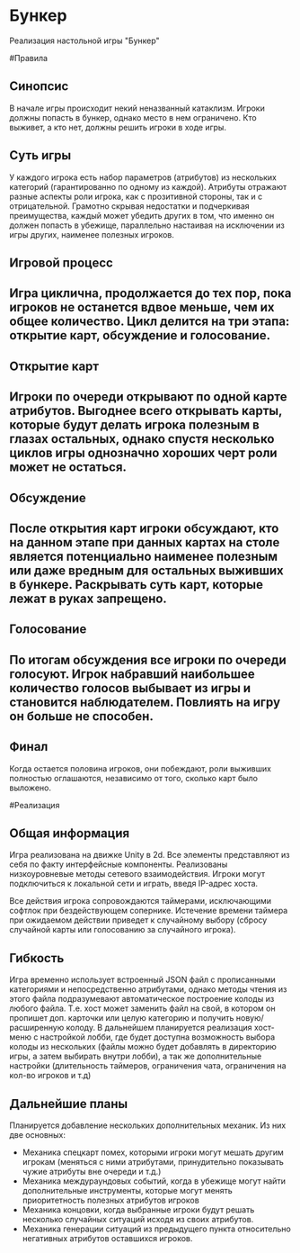 # Бункер
Реализация настольной игры "Бункер"

#Правила

## Синопсис
В начале игры происходит некий неназванный катаклизм. Игроки должны попасть в бункер, однако место в нем ограничено.
Кто выживет, а кто нет, должны решить игроки в ходе игры.

## Суть игры
У каждого игрока есть набор параметров (атрибутов) из нескольких категорий (гарантированно по одному из каждой). Атрибуты отражают разные аспекты роли игрока,
как с прозитивной стороны, так и с отрицательной. Грамотно скрывая недостатки и подчеркивая преимущества, каждый может убедить других в том, что именно он
должен попасть в убежище, параллельно настаивая на исключении из игры других, наименее полезных игроков.

## Игровой процесс
Игра циклична, продолжается до тех пор, пока игроков не останется вдвое меньше, чем их общее количество.
Цикл делится на три этапа: открытие карт, обсуждение и голосование. 
---
## Открытие карт
Игроки по очереди открывают по одной карте атрибутов. Выгоднее всего открывать карты, которые будут делать игрока полезным в глазах остальных, однако
спустя несколько циклов игры однозначно хороших черт роли может не остаться.
---
## Обсуждение
После открытия карт игроки обсуждают, кто на данном этапе при данных картах на столе является потенциально наименее полезным или даже вредным для остальных 
выживших в бункере. Раскрывать суть карт, которые лежат в руках запрещено. 
---
## Голосование
По итогам обсуждения все игроки по очереди голосуют. Игрок набравший наибольшее количество голосов выбывает из игры и становится наблюдателем. Повлиять на 
игру он больше не способен.
---
## Финал
Когда остается половина игроков, они побеждают, роли выживших полностью оглашаются, независимо от того, сколько карт было выложено.

#Реализация

## Общая информация
Игра реализована на движке Unity в 2d. Все элементы представляют из себя по факту интерфейсные компоненты.
Реализованы низкоуровневые методы сетевого взаимодействия. Игроки могут подключиться к локальной сети и играть, введя IP-адрес хоста.

Все действия игрока сопровождаются таймерами, исключающими софтлок при бездействующем сопернике. Истечение времени таймера при ожидаемом действии приведет
к случайному выбору (сбросу случайной карты или голосованию за случайного игрока).

## Гибкость
Игра временно использует встроенный JSON файл с прописанными категориями и непосредственно атрибутами, однако методы чтения из этого файла подразумевают
автоматическое построение колоды из любого файла. Т.е. хост может заменить файл на свой, в котором он пропишет доп. карточки или целую категорию и получить
новую/расширенную колоду. В дальнейшем планируется реализация хост-меню с настройкой лобби, где будет доступна возможность выбора колоды из нескольких
(файлы можно будет добавлять в директорию игры, а затем выбирать внутри лобби), а так же дополнительные настройки (длительность таймеров, ограничения чата,
ограничения на кол-во игроков и т.д)

## Дальнейшие планы
Планируется добавление нескольких дополнительных механик. Из них две основных:
- Механика спецкарт помех, которыми игроки могут мешать другим игрокам (меняться с ними атрибутами, принудительно показывать чужие атрибуты вне очереди и т.д.)
- Механика междураундовых событий, когда в убежище могут найти дополнительные инструменты, которые могут менять приоритетность полезных атрибутов игроков
- Механика концовки, когда выбранные игроки будут решать несколько случайных ситуаций исходя из своих атрибутов.
- Механика генерации ситуаций из предыдущего пункта относительно негативных атрибутов оставшихся игроков.
